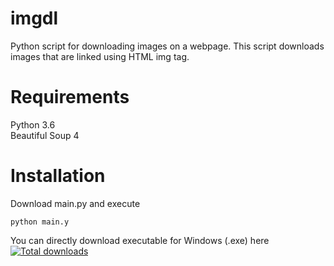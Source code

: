 # imgdl
Python script for downloading images on a webpage.
This script downloads images that are linked using HTML img tag.
# Requirements
Python 3.6  
Beautiful Soup 4  
# Installation
Download main.py and execute

    python main.y  
You can directly download executable for Windows (.exe) here &nbsp;&nbsp;&nbsp;&nbsp;
[![Total downloads](https://img.shields.io/github/downloads/ristri/imgdl/total.svg)](https://github.com/ristri/imgdl/releases)
